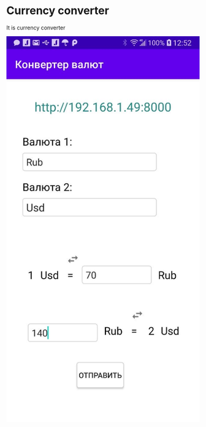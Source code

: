<h1>Currency converter</h1>
<p>It is currency converter</p>

![alt text](Screenshots/Main_screen.jpeg)
